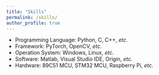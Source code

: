 ```yaml
---
title: "Skills"
permalink: /skills/
author_profile: true
---
```


- Programming Language: Python, C, C++, _etc._
- Framework: PyTorch, OpenCV, _etc._
- Operation System: Windows, Linux, _etc._
- Software: Matlab, Visual Studio IDE, Origin, _etc._
- Hardware: 89C51 MCU, STM32 MCU, Raspberry Pi, _etc._
